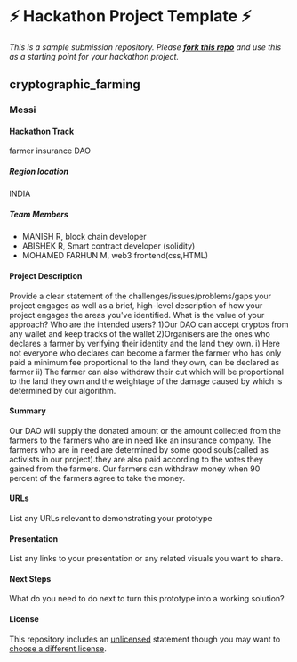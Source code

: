 
# ⚡ Hackathon Project Template ⚡
_This is a sample submission repository.
Please [__fork this repo__](https://help.github.com/articles/fork-a-repo/) and use this as a starting point for your hackathon project._

## cryptographic_farming
### Messi
#### Hackathon Track
farmer insurance DAO
##### Region location
INDIA
##### Team Members
- MANISH R, block chain developer
- ABISHEK R, Smart contract developer (solidity)
- MOHAMED FARHUN M, web3 frontend(css,HTML)

#### Project Description
Provide a clear statement of the challenges/issues/problems/gaps your project engages as well as a brief, high-level description of how your project engages the areas you've identified. What is the value of your approach? Who are the intended users?
1)Our DAO can accept cryptos from any wallet and keep tracks of the wallet 
2)Organisers are the ones who declares a farmer by verifying their identity and the land they own.
       i) Here not everyone who declares can become a farmer the farmer who has only paid a minimum fee proportional to the land they own, can be declared as farmer
       ii) The farmer can also withdraw their cut which will be proportional to the land they own and the weightage of the damage caused by which is determined by our algorithm.


#### Summary
 Our DAO will supply the donated amount or the amount collected from the farmers to the farmers who are in need like an insurance company.
 The farmers who are in need are determined by some good souls(called as activists in our project).they are also paid according to the votes they gained from the farmers.
 Our farmers can withdraw money when 90 percent of the farmers agree to take the money.
#### URLs
List any URLs relevant to demonstrating your prototype

#### Presentation
List any links to your presentation or any related visuals you want to share.

#### Next Steps
What do you need to do next to turn this prototype into a working solution?

#### License
This repository includes an [unlicensed](http://unlicense.org/) statement though you may want to [choose a different license](https://choosealicense.com/).
